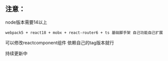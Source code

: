 ## 注意：
node版本需要14以上

```
webpack5 + react18 + mobx + react-router6 + ts 基础脚手架 自己功能自己扩展
```

可以修改reactcomponent组件 依赖自己的tag版本就行

持续更新中
